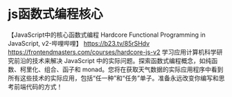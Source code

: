 # js函数式编程核心











【JavaScript中的核心函数式编程 Hardcore Functional Programming in JavaScript, v2-哔哩哔哩】 https://b23.tv/85rSHdv
https://frontendmasters.com/courses/hardcore-js-v2
学习应用计算机科学研究前沿的技术来解决 JavaScript 中的实际问题。探索函数式编程概念，如纯函数、柯里化、组合、函子和 monad。您将在获取天气数据的实际应用程序中看到所有这些技术的实际应用，包括“任一种”和“任务”单子。准备永远改变你编写和思考前端代码的方式！











